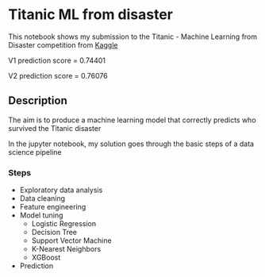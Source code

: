 # Titanic ML from disaster
This notebook shows my submission to the Titanic - Machine Learning from Disaster competition from [Kaggle](https://www.kaggle.com/competitions/titanic/overview)

V1 prediction score = 0.74401

V2 prediction score = 0.76076

## Description

The aim is to produce a machine learning model that correctly predicts who survived the Titanic disaster

In the jupyter notebook, my solution goes through the basic steps of a data science pipeline

### Steps
- Exploratory data analysis
- Data cleaning 
- Feature engineering
- Model tuning
  - Logistic Regression
  - Decision Tree
  - Support Vector Machine
  - K-Nearest Neighbors
  - XGBoost  
- Prediction 


